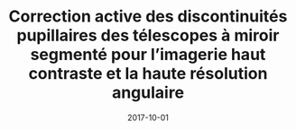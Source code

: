 ---
title: "Correction active des discontinuités pupillaires des télescopes à miroir segmenté pour l’imagerie haut contraste et la haute résolution angulaire"
collection: publications
permalink: /publication/2017-10-01-12
date: 2017-10-01
venue: 'Thèse de doctorat'
---